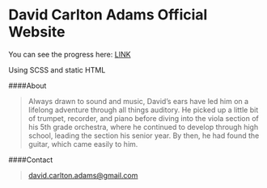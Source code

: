 # David Carlton Adams Official Website

You can see the progress here: [LINK](http://offthegridcoders.github.io/davidadams/)

Using SCSS and static HTML


####About

>Always drawn to sound and music, David’s ears have led him on a lifelong adventure through all things auditory. He picked up a little bit of trumpet, recorder, and piano before diving into the viola section of his 5th grade orchestra, where he continued to develop through high school, leading the section his senior year. By then, he had found the guitar, which came easily to him.

####Contact

>david.carlton.adams@gmail.com
